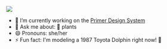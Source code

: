 ![](https://img1.picmix.com/output/stamp/normal/2/4/2/9/449242_369a1.gif)


- 🔭 I’m currently working on the [Primer Design System](https://primer.style)
- 💬 Ask me about: 🌱 plants
- 😄 Pronouns: she/her
- ⚡ Fun fact: I'm modeling a 1987 Toyota Dolphin right now! 🐬
